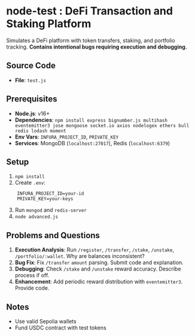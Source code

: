 # node-test : DeFi Transaction and Staking Platform

Simulates a DeFi platform with token transfers, staking, and portfolio tracking. **Contains intentional bugs requiring execution and debugging.**

## Source Code
- **File**: `test.js`

## Prerequisites
- **Node.js**: v16+
- **Dependencies**: `npm install express bignumber.js multihash eventemitter3 jose mongoose socket.io axios nodelogex ethers bull redis lodash moment`
- **Env Vars**: `INFURA_PROJECT_ID`, `PRIVATE_KEY`
- **Services**: MongoDB (`localhost:27017`), Redis (`localhost:6379`)

## Setup
1. `npm install`
2. Create `.env`:
  ```plaintext
      INFURA_PROJECT_ID=your-id
      PRIVATE_KEY=your-keys
  ```
3. Run `mongod` and `redis-server`
4. `node advanced.js`

## Problems and Questions

1. **Execution Analysis**: Run `/register`, `/transfer`, `/stake`, `/unstake`, `/portfolio/:wallet`. Why are balances inconsistent?
2. **Bug Fix**: Fix `/transfer` `amount` parsing. Submit code and explanation.
3. **Debugging**: Check `/stake` and `/unstake` reward accuracy. Describe process if off.
4. **Enhancement**: Add periodic reward distribution with `eventemitter3`. Provide code.

## Notes
- Use valid Sepolia wallets
- Fund USDC contract with test tokens
